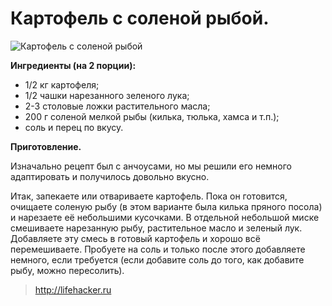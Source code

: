 # Картофель с соленой рыбой.
![Картофель с соленой рыбой](/images/Kulinar/Second/potate_with_003.jpg 'Картофель с соленой рыбой')

**Ингредиенты (на 2 порции):**

- 1/2 кг картофеля;
- 1/2 чашки нарезанного зеленого лука;
- 2-3 столовые ложки растительного масла;
- 200 г соленой мелкой рыбы (килька, тюлька, хамса и т.п.);
- соль и перец по вкусу.

**Приготовление.**

Изначально рецепт был с анчоусами, но мы решили его немного адаптировать и получилось довольно вкусно.

Итак, запекаете или отвариваете картофель. Пока он готовится, очищаете соленую рыбу (в этом варианте была килька пряного посола) и нарезаете её небольшими кусочками. В отдельной небольшой миске смешиваете нарезанную рыбу, растительное масло и зеленый лук. Добавляете эту смесь в готовый картофель и хорошо всё перемешиваете. Пробуете на соль и только после этого добавляете немного, если требуется (если добавите соль до того, как добавите рыбу, можно пересолить).

> http://lifehacker.ru
